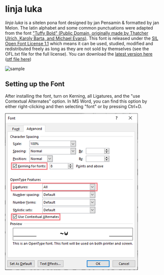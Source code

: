 # linja luka
_linja luka_ is a sitelen pona font designed by jan Pensamin &amp; formatted by jan Melon. The latin alphabet and some common punctuations were adapted from the font ["Tuffy Bold" (Public Domain, originally made by Thatcher Ulrich, Karoly Barta, and Michael Evans)](http://www.publicdomainfiles.com/show_file.php?id=13486239291657). This font is released under the [SIL Open Font License 1.1](https://scripts.sil.org/cms/scripts/page.php?site_id=nrsi&id=OFL) which means it can be used, studied, modified and redistributed freely as long as they are not sold by themselves (see the OFL.txt file for the full license). You can download the [latest version here](https://github.com/janMelon/linja-luka/blob/main/font-files/linja-luka-1.0.ttf) ([otf file here](https://github.com/janMelon/linja-luka/blob/main/font-files/linja-luka-1.0.otf))

![sample](https://cdn.discordapp.com/attachments/938348442739179570/939248726826954772/linja-jPensamin-noguides.png)

## Setting up the Font
After installing the font, turn on Kerning, all Ligatures, and the "use Contextual Alternates" option. In MS Word, you can find this option by either right-clicking and then selecting "font" or by pressing Ctrl+D. 

![font set up](https://github.com/janMelon/linjawawa/blob/main/misc/initial-settings.png)

